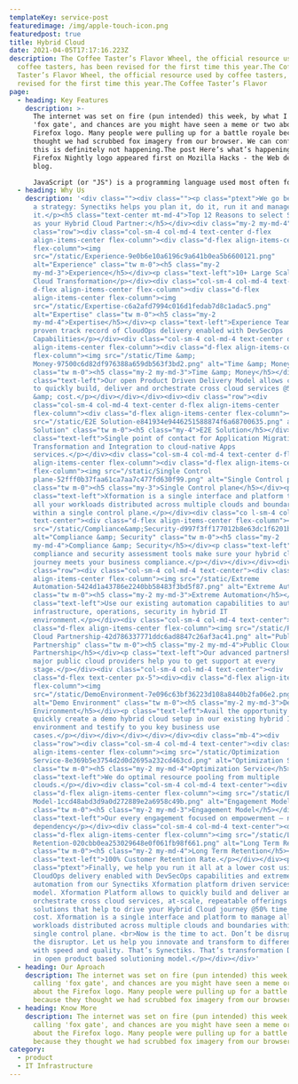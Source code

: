 ```yaml
---
templateKey: service-post
featuredimage: /img/apple-touch-icon.png
featuredpost: true
title: Hybrid Cloud
date: 2021-04-05T17:17:16.223Z
description: The Coffee Taster’s Flavor Wheel, the official resource used by
  coffee tasters, has been revised for the first time this year.The Coffee
  Taster’s Flavor Wheel, the official resource used by coffee tasters, has been
  revised for the first time this year.The Coffee Taster’s Flavor
page:
  - heading: Key Features
    description: >-
      The internet was set on fire (pun intended) this week, by what I'm calling
      'fox gate', and chances are you might have seen a meme or two about the
      Firefox logo. Many people were pulling up for a battle royale because they
      thought we had scrubbed fox imagery from our browser. We can confirm, that
      this is definitely not happening.The post Here’s what’s happening with the
      Firefox Nightly logo appeared first on Mozilla Hacks - the Web developer
      blog.

      JavaScript (or "JS") is a programming language used most often for dynamic client-side scripts on webpages, but it is also often used on the server-side, using a runtime such as Node.js.
  - heading: Why Us
    description: '<div class=""><div class=""><p class="ptext">We go beyond creating
      a strategy: Synectiks helps you plan it, do it, run it and manage
      it.</p><h5 class="text-center mt-md-4">Top 12 Reasons to select Synectiks
      as your Hybrid Cloud Partner:</h5></div><div class="my-2 my-md-4"><div
      class="row"><div class="col-sm-4 col-md-4 text-center d-flex
      align-items-center flex-column"><div class="d-flex align-items-center
      flex-column"><img
      src="/static/Experience-9e0b6e10a6196c9a641b0ea5b6600121.png"
      alt="Experience" class="tw m-0"><h5 class="my-2
      my-md-3">Experience</h5></div><p class="text-left">10+ Large Scale Hybrid
      Cloud Transformation</p></div><div class="col-sm-4 col-md-4 text-center
      d-flex align-items-center flex-column"><div class="d-flex
      align-items-center flex-column"><img
      src="/static/Expertise-c6a2afd7994c016d1fedab7d8c1adac5.png"
      alt="Expertise" class="tw m-0"><h5 class="my-2
      my-md-4">Expertise</h5></div><p class="text-left">Experience Team with a
      proven track record of CloudOps delivery enabled with DevSecOps
      Capabilities</p></div><div class="col-sm-4 col-md-4 text-center d-flex
      align-items-center flex-column"><div class="d-flex align-items-center
      flex-column"><img src="/static/Time &amp;
      Money-97500c6d82df976388a659db563f3bd2.png" alt="Time &amp; Money"
      class="tw m-0"><h5 class="my-2 my-md-3">Time &amp; Money</h5></div><p
      class="text-left">Our open Product Driven Delivery Model allows customers
      to quickly build, deliver and orchestrate cross cloud services @50% time
      &amp; cost.</p></div></div></div><div><div class="row"><div
      class="col-sm-4 col-md-4 text-center d-flex align-items-center
      flex-column"><div class="d-flex align-items-center flex-column"><img
      src="/static/E2E Solution-e841934e9446251588874f6a68700635.png" alt="E2E
      Solution" class="tw m-0"><h5 class="my-4">E2E Solution</h5></div><p
      class="text-left">Single point of contact for Application Migration,
      Transformation and Integration to cloud-native Apps
      services.</p></div><div class="col-sm-4 col-md-4 text-center d-flex
      align-items-center flex-column"><div class="d-flex align-items-center
      flex-column"><img src="/static/Single Control
      plane-52fff0b37faa61ca7aa7c477fd630f99.png" alt="Single Control plane"
      class="tw m-0"><h5 class="my-3">Single Control plane</h5></div><p
      class="text-left">Xformation is a single interface and platform to manage
      all your workloads distributed across multiple clouds and boundaries
      within a single control plane.</p></div><div class="co l-sm-4 col-md-4
      text-center"><div class="d-flex align-items-center flex-column"><img
      src="/static/Compliance&amp;Security-d997f3ff177012b8e63dc1f6201bea2c.png"
      alt="Compliance &amp; Security" class="tw m-0"><h5 class="my-2
      my-md-4">Compliance &amp; Security</h5></div><p class="text-left">Our
      compliance and security assessment tools make sure your hybrid cloud
      journey meets your business compliance.</p></div></div></div><div><div
      class="row"><div class="col-sm-4 col-md-4 text-center"><div class="d-flex
      align-items-center flex-column"><img src="/static/Extreme
      Automation-5424d1a43786e2240bb58483f3bd5f87.png" alt="Extreme Automation"
      class="tw m-0"><h5 class="my-2 my-md-3">Extreme Automation</h5></div><p
      class="text-left">Use our existing automation capabilities to automate
      infrastructure, operations, security in hybrid IT
      environment.</p></div><div class="col-sm-4 col-md-4 text-center"><div
      class="d-flex align-items-center flex-column"><img src="/static/Public
      Cloud Partnership-42d786337771ddc6ad8847c26af3ac41.png" alt="Public Cloud
      Partnership" class="tw m-0"><h5 class="my-2 my-md-4">Public Cloud
      Partnership</h5></div><p class="text-left">Our advanced partnership with
      major public cloud providers help you to get support at every
      stage.</p></div><div class="col-sm-4 col-md-4 text-center"><div
      class="d-flex text-center px-5"><div><div class="d-flex align-items-center
      flex-column"><img
      src="/static/DemoEnvironment-7e096c63bf36223d108a8440b2fa06e2.png"
      alt="Demo Environment" class="tw m-0"><h5 class="my-2 my-md-3">Demo
      Environment</h5></div><p class="text-left">Avail the opportunity to
      quickly create a demo hybrid cloud setup in our existing hybrid IT
      environment and testify to you key business use
      cases.</p></div></div></div></div></div><div class="mb-4"><div
      class="row"><div class="col-sm-4 col-md-4 text-center"><div class="d-flex
      align-items-center flex-column"><img src="/static/Optimization
      Service-8e369b5e3754d2d0d2695a232cd463cd.png" alt="Optimization Service"
      class="tw m-0"><h5 class="my-2 my-md-4">Optimization Service</h5></div><p
      class="text-left">We do optimal resource pooling from multiple
      clouds.</p></div><div class="col-sm-4 col-md-4 text-center"><div
      class="d-flex align-items-center flex-column"><img src="/static/Engagement
      Model-1ccd48abd3d9a0d272889e2a6958c49b.png" alt="Engagement Model"
      class="tw m-0"><h5 class="my-2 my-md-3">Engagement Model</h5></div><p
      class="text-left">Our every engagement focused on empowerment – not
      dependency</p></div><div class="col-sm-4 col-md-4 text-center"><div
      class="d-flex align-items-center flex-column"><img src="/static/Long Term
      Retention-020cbb0ea253029648e0f061fb98f661.png" alt="Long Term Retention"
      class="tw m-0"><h5 class="my-2 my-md-4">Long Term Retention</h5></div><p
      class="text-left">100% Customer Retention Rate.</p></div></div><p
      class="ptext">Finally, we help you run it all at a lower cost using
      CloudOps delivery enabled with DevSecOps capabilities and extreme
      automation from our Synectiks Xformation platform driven services delivery
      model. Xformation Platform allows to quickly build and deliver and
      orchestrate cross cloud services, at-scale, repeatable offerings and
      solutions that help to drive your Hybrid Cloud journey @50% time &amp;
      cost. Xformation is a single interface and platform to manage all your
      workloads distributed across multiple clouds and boundaries within a
      single control plane. <br>Now is the time to act. Don’t be disrupted — be
      the disruptor. Let us help you innovate and transform to differentiate
      with speed and quality. That’s Synectiks. That’s transformation Delivered
      in open product based solutioning model.</p></div></div>'
  - heading: Our Aproach
    description: The internet was set on fire (pun intended) this week, by what I'm
      calling 'fox gate', and chances are you might have seen a meme or two
      about the Firefox logo. Many people were pulling up for a battle royale
      because they thought we had scrubbed fox imagery from our browser.
  - heading: Know More
    description: The internet was set on fire (pun intended) this week, by what I'm
      calling 'fox gate', and chances are you might have seen a meme or two
      about the Firefox logo. Many people were pulling up for a battle royale
      because they thought we had scrubbed fox imagery from our browser.
category:
  - product
  - IT Infrastructure
---
```

